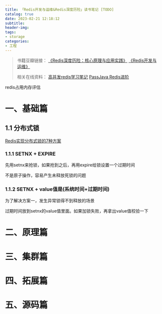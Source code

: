 ```yaml
---
title: 「Redis开发与运维&Redis深度历险」读书笔记 [TODO]
catalog: true
date: 2023-02-21 12:18:12
subtitle:
header-img:
tags:
- storage
categories:
- 工程
---
```


> 书籍豆瓣链接：
> [《Redis深度历险：核心原理与应用实践》](https://book.douban.com/subject/30386804/)
> [《Redis开发与运维》](https://book.douban.com/subject/26971561/)
> 
> 相关在线资料：
> [高并发redis学习笔记](https://so.51cto.com/?sever_type=2&keywords=%E9%AB%98%E5%B9%B6%E5%8F%91redis%E5%AD%A6%E4%B9%A0%E7%AC%94%E8%AE%B0)
> [PassJava Redis进阶](http://www.passjava.cn/#/)

redis占用内存评估

# 一、基础篇

## 1.1 分布式锁
[Redis实现分布式锁的7种方案](https://blog.csdn.net/fengyuyeguirenenen/article/details/123752418)

### 1.1.1 SETNX + EXPIRE

先用setnx来抢锁，如果抢到之后，再用expire给锁设置一个过期时间

不是原子操作，容易产生未释放死锁的问题

### 1.1.2 SETNX + value值是(系统时间+过期时间)

为了解决方案一，发生异常锁得不到释放的场景

过期时间放到setnx的value值里面。如果加锁失败，再拿出value值校验一下

# 二、原理篇

# 三、集群篇

# 四、拓展篇

# 五、源码篇